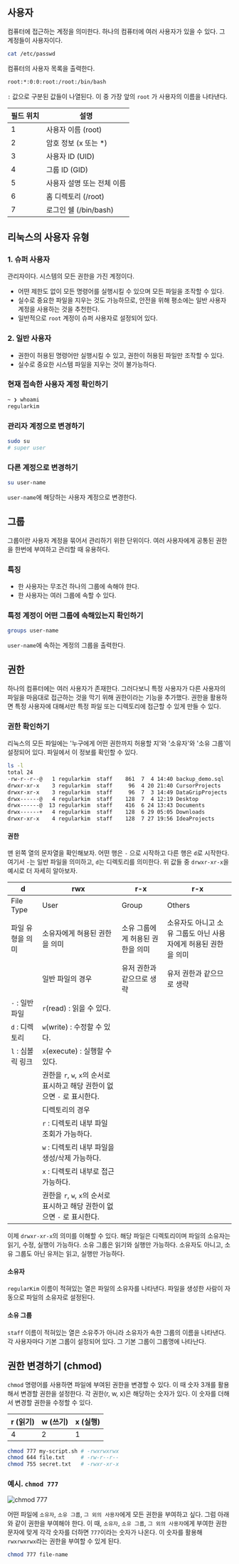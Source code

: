 ## 사용자
컴퓨터에 접근하는 계정을 의미한다. 하나의 컴퓨터에 여러 사용자가 있을 수 있다. 그 계정들이 사용자이다.

```sh
cat /etc/passwd
```

컴퓨터의 사용자 목록을 출력한다.

```sh
root:*:0:0:root:/root:/bin/bash
```

`:` 값으로 구분된 값들이 나열된다. 이 중 가장 앞의 `root` 가 사용자의 이름을 나타낸다.

|**필드 위치**|**설명**|
|---|---|
|1|사용자 이름 (root)|
|2|암호 정보 (x 또는 *)|
|3|사용자 ID (UID)|
|4|그룹 ID (GID)|
|5|사용자 설명 또는 전체 이름|
|6|홈 디렉토리 (/root)|
|7|로그인 쉘 (/bin/bash)|

## 리눅스의 사용자 유형
### 1. 슈퍼 사용자
관리자이다. 시스템의 모든 권한을 가진 계정이다.
- 어떤 제한도 없이 모든 명령어를 실행시킬 수 있으며 모든 파일을 조작할 수 있다.
- 실수로 중요한 파일을 지우는 것도 가능하므로, 안전을 위해 평소에는 일반 사용자 계정을 사용하는 것을 추천한다.
- 일반적으로 `root` 계정이 슈퍼 사용자로 설정되어 있다.

### 2. 일반 사용자
- 권한이 허용된 명령어만 실행시킬 수 있고, 권한이 허용된 파일만 조작할 수 있다.
- 실수로 중요한 시스템 파일을 지우는 것이 불가능하다.

### 현재 접속한 사용자 계정 확인하기

```sh
~ ❯ whoami
regularkim
```

### 관리자 계정으로 변경하기

```sh
sudo su
# super user
```

### 다른 계정으로 변경하기

```sh
su user-name
```

`user-name`에 해당하는 사용자 계정으로 변경한다.

## 그룹
그룹이란 사용자 계정을 묶어서 관리하기 위한 단위이다. 여러 사용자에게 공통된 권한을 한번에 부여하고 관리할 때 유용하다.

### 특징
- 한 사용자는 무조건 하나의 그룹에 속해야 한다.
- 한 사용자는 여러 그룹에 속할 수 있다.

### 특정 계정이 어떤 그룹에 속해있는지 확인하기

```sh
groups user-name
```

`user-name`에 속하는 계정의 그룹을 출력한다.

## 권한
하나의 컴퓨터에는 여러 사용자가 존재한다. 그러다보니 특정 사용자가 다른 사용자의 파일을 마음대로 접근하는 것을 막기 위해 권한이라는 기능을 추가했다. 권한을 활용하면 특정 사용자에 대해서만 특정 파일 또는 디렉토리에 접근할 수 있게 만들 수 있다.

### 권한 확인하기
리눅스의 모든 파일에는 '누구에게 어떤 권한까지 허용할 지'와 '소유자'와 '소유 그룹'이 설정되어 있다. 파일에서 이 정보를 확인할 수 있다.

```sh
ls -l
total 24
-rw-r--r--@   1 regularkim  staff    861  7  4 14:40 backup_demo.sql
drwxr-xr-x    3 regularkim  staff     96  4 20 21:40 CursorProjects
drwxr-xr-x    3 regularkim  staff     96  7  3 14:49 DataGripProjects
drwx------@   4 regularkim  staff    128  7  4 12:19 Desktop
drwx------@  13 regularkim  staff    416  6 24 13:43 Documents
drwx------+   4 regularkim  staff    128  6 29 05:05 Downloads
drwxr-xr-x    4 regularkim  staff    128  7 27 19:56 IdeaProjects
```

#### 권한

맨 왼쪽 열의 문자열을 확인해보자. 어떤 행은 `-` 으로 시작하고 다른 행은 `d`로 시작한다. 여기서 `-`는 일반 파일을 의미하고, `d`는 디렉토리를 의미한다. 위 값들 중 `drwxr-xr-x`을 예시로 더 자세히 알아보자.

|d|rwx|r-x|r-x|
|---|---|---|---|
|File Type|User|Group|Others|
|파일 유형을 의미|소유자에게 혀용된 권한을 의미|소유 그룹에게 허용된 권한을 의미|소유자도 아니고 소유 그룹도 아닌 사용자에게 허용된 권한을 의미|
||일반 파일의 경우|유저 권한과 같으므로 생략|유저 권한과 같으므로 생략|
|`-` : 일반 파일|`r`(read) : 읽을 수 있다.|
|`d` : 디렉토리|`w`(write) : 수정할 수 있다.|
|`l` : 심볼릭 링크|`x`(execute) : 실행할 수 있다.|
||권한을 `r`, `w`, `x`의 순서로 표시하고 해당 권한이 없으면 `-` 로 표시한다.|
||디렉토리의 경우|
||`r` : 디렉토리 내부 파일 조회가 가능하다.|
||`w` : 디렉토리 내부 파일을 생성/삭제 가능하다.|
||`x` : 디렉토리 내부로 접근 가능하다.|
||권한을 `r`, `w`, `x`의 순서로 표시하고 해당 권한이 없으면 `-` 로 표시한다.|

이제 `drwxr-xr-x`의 의미를 이해할 수 있다. 해당 파일은 디렉토리이며 파일의 소유자는 읽기, 수정, 실행이 가능하다. 소유 그룹은 읽기와 실행만 가능하다. 소유자도 아니고, 소유 그룹도 아닌 유저는 읽고, 실행만 가능하다.

#### 소유자
`regularKim` 이름이 적혀있는 열은 파일의 소유자를 나타낸다. 파일을 생성한 사람이 자동으로 파일의 소유자로 설정된다.

#### 소유 그룹
`staff` 이름이 적혀있는 열은 소유주가 아니라 소유자가 속한 그룹의 이름을 나타낸다. 각 사용자마다 기본 그룹이 설정되어 있다. 그 기본 그룹이 그룹명에 나타난다.

## 권한 변경하기 (chmod)
`chmod` 명령어를 사용하면 파일에 부여된 권한을 변경할 수 있다. 이 때 숫자 3개를 활용해서 변경할 권한을 설정한다. 각 권한(r, w, x)은 해당하는 숫자가 있다. 이 숫자를 더해서 변경할 권한을 수정할 수 있다.

|r (읽기)|w (쓰기)|x (실행)|
|---|---|---|
|4|2|1|

```sh
chmod 777 my-script.sh # -rwxrwxrwx
chmod 644 file.txt     # -rw-r--r--
chmod 755 secret.txt   # -rwxr-xr-x
```

### 예시. `chmod 777`

![chmod 777](https://portal-1255691183.file.myqcloud.com/img/content/66d1228d6605f.png)

어떤 파일에 `소유자`, `소유 그룹`, `그 외의 사용자`에게 모든 권한을 부여하고 싶다. 그럼 아래와 같이 권한을 부여해야 한다. 이 때, `소유자`, `소유 그룹`, `그 외의 사용자`에게 부여한 권한 문자에  맞게 각각 숫자를 더하면 `777`이라는 숫자가  나온다. 이 숫자를 활용해 `rwxrwxrwx`라는 권한을 부여할 수 있게 된다.

```sh
chmod 777 file-name
```